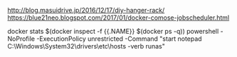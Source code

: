 http://blog.masuidrive.jp/2016/12/17/diy-hanger-rack/
https://blue21neo.blogspot.com/2017/01/docker-comose-jobscheduler.html

docker stats $(docker inspect -f {{.NAME}} $(docker ps -q))
powershell -NoProfile -ExecutionPolicy unrestricted -Command "start notepad C:\Windows\System32\drivers\etc\hosts -verb runas"
